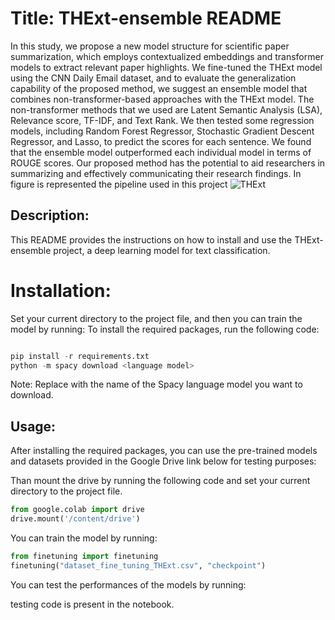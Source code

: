 # Title: THExt-ensemble README
In this study, we propose a new model structure for scientific paper summarization, which employs contextualized embeddings and transformer models to extract relevant paper highlights. We fine-tuned the THExt model using the CNN Daily Email dataset, and to evaluate the generalization capability of the proposed method, we suggest an ensemble model that combines non-transformer-based approaches with the THExt model. The non-transformer methods that we used are Latent Semantic Analysis (LSA), Relevance score, TF-IDF, and Text Rank. We then tested some regression models, including Random Forest Regressor, Stochastic Gradient Descent Regressor, and Lasso, to predict the scores for each sentence. We found that the ensemble model outperformed each individual model in terms of ROUGE scores. Our proposed method has the potential to aid researchers in summarizing and effectively communicating their research findings.
In figure is represented the pipeline used in this project
![THExt](https://user-images.githubusercontent.com/75221419/219876872-e49dfedc-b485-41d1-a59b-7c5a8af4db84.jpg)


## Description:
This README provides the instructions on how to install and use the THExt-ensemble project, a deep learning model for text classification.


# Installation:
Set your current directory to the project file, and then you can train the model by running:
To install the required packages, run the following code:

```python

pip install -r requirements.txt
python -m spacy download <language model>
```
Note: Replace <language model> with the name of the Spacy language model you want to download.

## Usage:
After installing the required packages, you can use the pre-trained models and datasets provided in the Google Drive link below for testing purposes:

<Insert Google Drive Link>
Than mount the drive by running the following code and set your current directory to the project file.

```python
from google.colab import drive
drive.mount('/content/drive')
```
You can train the model by running:

```python
from finetuning import finetuning
finetuning("dataset_fine_tuning_THExt.csv", "checkpoint") 
```
You can test the performances of the models by running:
  
testing code is present in the notebook.
  













































